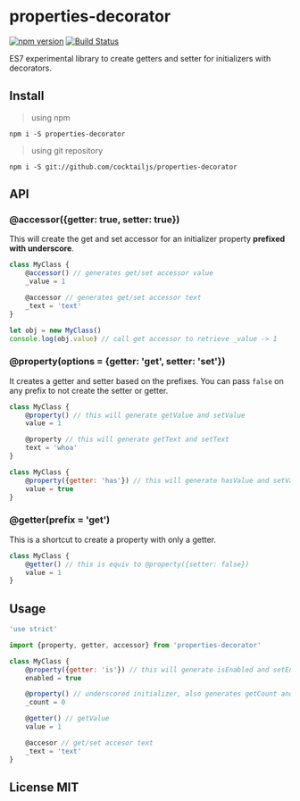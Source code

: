# properties-decorator

[![npm version](https://badge.fury.io/js/properties-decorator.svg)](http://badge.fury.io/js/properties-decorator)
[![Build Status](https://travis-ci.org/CocktailJS/properties-decorator.svg)](https://travis-ci.org/CocktailJS/properties-decorator)

ES7 experimental library to create getters and setter for initializers with decorators.

## Install

> using npm

```
npm i -S properties-decorator
```


> using git repository
 
```
npm i -S git://github.com/cocktailjs/properties-decorator
```

## API

### @accessor({getter: true, setter: true})

This will create the get and set accessor for an initializer property **prefixed with underscore**.

```js
class MyClass {
    @accessor() // generates get/set accessor value
    _value = 1

    @accessor // generates get/set accessor text
    _text = 'text'
}

let obj = new MyClass()
console.log(obj.value) // call get accessor to retrieve _value -> 1
```



### @property(options = {getter: 'get', setter: 'set'})

It creates a getter and setter based on the prefixes. You can pass `false` on any prefix to not create the setter or getter.

```js
class MyClass {
    @property() // this will generate getValue and setValue
    value = 1

    @property // this will generate getText and setText
    text = 'whoa'
}

```

```js
class MyClass {
    @property({getter: 'has'}) // this will generate hasValue and setValue
    value = true
}

```

### @getter(prefix = 'get')

This is a shortcut to create a property with only a getter.

```js
class MyClass {
    @getter() // this is equiv to @property({setter: false})
    value = 1
}

```

## Usage

```js
'use strict'

import {property, getter, accessor} from 'properties-decorator'

class MyClass {
    @property({getter: 'is'}) // this will generate isEnabled and setEnabled
    enabled = true

    @property() // underscored initializer, also generates getCount and setCount
    _count = 0

    @getter() // getValue
    value = 1

    @accesor // get/set accesor text
    _text = 'text'
}

```


## License MIT
